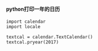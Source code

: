 #### python打印一年的日历

```
import calendar
import locale

textcal = calendar.TextCalendar()
textcal.pryear(2017)
```
